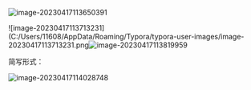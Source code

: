 ![image-20230417113650391](https://gitee.com/aiiw/images/raw/master/img/image-20230417113650391.png)

![image-20230417113713231](C:/Users/11608/AppData/Roaming/Typora/typora-user-images/image-20230417113713231.png![image-20230417113819959](https://gitee.com/aiiw/images/raw/master/img/image-20230417113819959.png)

简写形式：

![image-20230417114028748](https://gitee.com/aiiw/images/raw/master/img/image-20230417114028748.png)